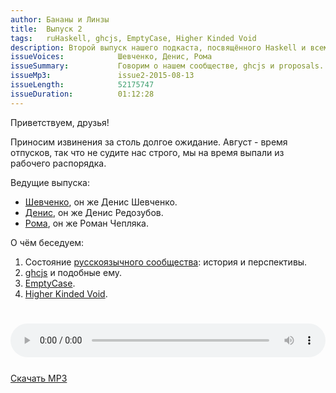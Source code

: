 ```yaml
---
author: Бананы и Линзы
title:  Выпуск 2
tags:   ruHaskell, ghcjs, EmptyCase, Higher Kinded Void
description: Второй выпуск нашего подкаста, посвящённого Haskell и всему вокруг него.
issueVoices:            Шевченко, Денис, Рома
issueSummary:           Говорим о нашем сообществе, ghcjs и proposals.
issueMp3:               issue2-2015-08-13
issueLength:            52175747
issueDuration:          01:12:28
---
```


Приветствуем, друзья!

Приносим извинения за столь долгое ожидание. Август - время отпусков, так что не судите нас строго, мы на время выпали из рабочего распорядка.

Ведущие выпуска:

- [Шевченко](http://dshevchenko.biz/), он же Денис Шевченко.
- [Денис](http://twitter.com/rufuse), он же Денис Редозубов.
- [Рома](https://ro-che.info/), он же Роман Чепляка.

О чём беседуем:

1. Состояние [русскоязычного сообщества](http://ruhaskell.org/): история и перспективы.
2. [ghcjs](https://github.com/ghcjs/ghcjs) и подобные ему.
3. [EmptyCase](https://ghc.haskell.org/trac/ghc/ticket/10577).
4. [Higher Kinded Void](https://github.com/ekmett/void/issues/9).

<div style="padding-top: 25px;">
</div>

<audio controls style="width: 100%;">
  <source src="http://dshevchenko.biz/ruhaskell/cast/audio/issue2-2015-08-13.mp3" type="audio/mp3">
Сожалеем, но ваш браузер не умеет работать с HTML5 audio. И это очень плохо. Пожалуйста, обновите ваш браузер.
</audio>

<div style="padding-top: 25px;"><a href="http://dshevchenko.biz/ruhaskell/cast/audio/issue2-2015-08-13.mp3" download><i class="fa fa-cloud-download"></i> Скачать MP3</a></div>

